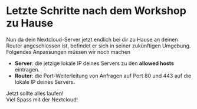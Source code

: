 # Letzte Schritte nach dem Workshop zu Hause

Nun da dein Nextcloud-Server jetzt endlich bei dir zu Hause an deinen Router angeschlossen ist, befindet er sich in seiner zukünftigen Umgebung.  
Folgendes Anpassungen müssen wir noch machen

- **Server**: die jetzige lokale IP deines Servers zu den **allowed hosts** eintragen.
- **Router**: die Port-Weiterleitung von Anfragen auf Port 80 und 443 auf die lokale IP deines Servers.

Jetzt sollte alles laufen!  
Viel Spass mit der Nextcloud!